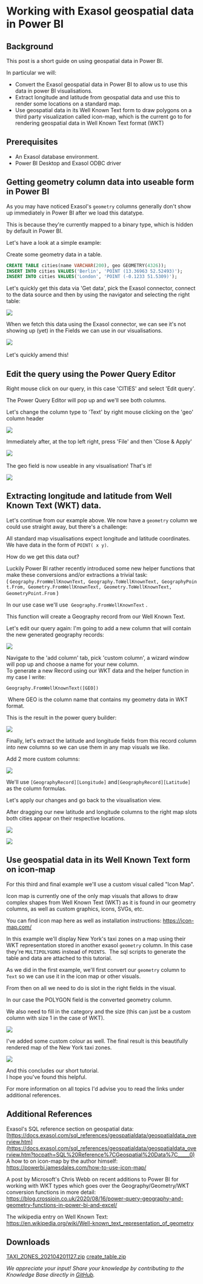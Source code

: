 # Working with Exasol geospatial data in Power BI 
## Background

This post is a short guide on using geospatial data in Power BI.

In particular we will:

* Convert the Exasol geospatial data in Power BI to allow us to use this data in power BI visualisations.
* Extract longitude and latitude from geospatial data and use this to render some locations on a standard map.
* Use geospatial data in its Well Known Text form to draw polygons on a third party visualization called icon-map, which is the current go to for rendering geospatial data in Well Known Text format (WKT)

## Prerequisites

* An Exasol database environment.
* Power BI Desktop and Exasol ODBC driver

## Getting geometry column data into useable form in Power BI

As you may have noticed Exasol's `geometry` columns generally don't show up immediately in Power BI after we load this datatype.

This is because they're currently mapped to a binary type, which is hidden by default in Power BI.

Let's have a look at a simple example:

Create some geometry data in a table.


```sql
CREATE TABLE cities(name VARCHAR(200), geo GEOMETRY(4326)); 
INSERT INTO cities VALUES('Berlin', 'POINT (13.36963 52.52493)'); 
INSERT INTO cities VALUES('London', 'POINT (-0.1233 51.5309)');
```
Let's quickly get this data via 'Get data', pick the Exasol connector, connect to the data source and then by using the navigator and selecting the right table:

![](images/exa-Pieterjan_1-1618839715289.png)

When we fetch this data using the Exasol connector, we can see it's not showing up (yet) in the Fields we can use in our visualisations.

![](images/exa-Pieterjan_0-1618839483229.png) 

Let's quickly amend this!

## Edit the query using the Power Query Editor

Right mouse click on our query, in this case 'CITIES' and select 'Edit query'.

The Power Query Editor will pop up and we'll see both columns.

Let's change the column type to 'Text' by right mouse clicking on the 'geo' column header

![](images/exa-Pieterjan_2-1618840294176.png)

Immediately after, at the top left right, press 'File' and then 'Close & Apply'

![](images/exa-Pieterjan_3-1618840389949.png) 

The geo field is now useable in any visualisation! That's it!

![](images/exa-Pieterjan_4-1618840549123.png)

## Extracting longitude and latitude from Well Known Text (WKT) data.

Let's continue from our example above. We now have a `geometry` column we could use straight away, but there's a challenge:

All standard map visualisations expect longitude and latitude coordinates. We have data in the form of `POINT( x y)`. 

How do we get this data out?

Luckily Power BI rather recently introduced some new helper functions that make these conversions and/or extractions a trivial task: ( `Geography.FromWellKnownText, Geography.ToWellKnownText, GeographyPoint.From, Geometry.FromWellKnownText, Geometry.ToWellKnownText, GeometryPoint.From` )

In our use case we'll use  `Geography.FromWellKnownText` .

This function will create a Geography record from our Well Known Text.

Let's edit our query again: I'm going to add a new column that will contain the new generated geography records:

![](images/exa-Pieterjan_0-1618843413105.png)

Navigate to the 'add column' tab, pick 'custom column', a wizard window will pop up and choose a name for your new column.  
To generate a new Record using our WKT data and the helper function in my case I write:

`Geography.FromWellKnownText([GEO])`

 Where GEO is the column name that contains my geometry data in WKT format.

This is the result in the power query builder:

![](images/exa-Pieterjan_1-1618844988766.png)

Finally, let's extract the latitude and longitude fields from this record column into new columns so we can use them in any map visuals we like.

Add 2 more custom columns:

![](images/exa-Pieterjan_2-1618845359830.png)

We'll use `[GeographyRecord][Longitude]` and`[GeographyRecord][Latitude]` as the column formulas.

Let's apply our changes and go back to the visualisation view.

After dragging our new latitude and longitude columns to the right map slots both cities appear on their respective locations.

![](images/exa-Pieterjan_3-1618907103127.png)

![](images/exa-Pieterjan_2-1618907064508.png)

## Use geospatial data in its Well Known Text form on icon-map

For this third and final example we'll use a custom visual called "Icon Map".

Icon map is currently one of the only map visuals that allows to draw complex shapes from Well Known Text (WKT) as it is found in our geometry columns, as well as custom graphics, icons, SVGs, etc.

You can find icon map here as well as installation instructions: <https://icon-map.com/>

In this example we'll display New York's taxi zones on a map using their WKT representation stored in another exasol `geometry` column. In this case they're `MULTIPOLYGONS` instead of `POINTS`.  The sql scripts to generate the table and data are attached to this tutorial.

As we did in the first example, we'll first convert our `geometry` column to `Text` so we can use it in the icon map or other visuals.

From then on all we need to do is slot in the right fields in the visual.

In our case the POLYGON field is the converted geometry column.

We also need to fill in the category and the size (this can just be a custom column with size 1 in the case of WKT).

![](images/exa-Pieterjan_1-1618906945475.png)

I've added some custom colour as well. The final result is this beautifully rendered map of the New York taxi zones.

![](images/exa-Pieterjan_0-1618906897312.jpg)

And this concludes our short tutorial.   
I hope you've found this helpful.

For more information on all topics I'd advise you to read the links under additional references.

## Additional References

Exasol's SQL reference section on geospatial data:  
[https://docs.exasol.com/sql_references/geospatialdata/geospatialdata_overview.htm](https://docs.exasol.com/sql_references/geospatialdata/geospatialdata_overview.htm?tocpath=SQL%20Reference%7CGeospatial%20Data%7C_____0)  
A how to on icon-map by the author himself:  
<https://powerbi.jamesdales.com/how-to-use-icon-map/>

A post by Microsoft's Chris Webb on recent additions to Power BI for working with WKT types which goes over the Geography/Geometry/WKT conversion functions in more detail:  
<https://blog.crossjoin.co.uk/2020/08/16/power-query-geography-and-geometry-functions-in-power-bi-and-excel/>

The wikipedia entry on Well Known Text:  
<https://en.wikipedia.org/wiki/Well-known_text_representation_of_geometry>

## Downloads
[TAXI_ZONES_202104201127.zip](https://github.com/exasol/Public-Knowledgebase/files/9936562/TAXI_ZONES_202104201127.zip)
[create_table.zip](https://github.com/exasol/Public-Knowledgebase/files/9936568/create_table.zip)

*We appreciate your input! Share your knowledge by contributing to the Knowledge Base directly in [GitHub](https://github.com/exasol/public-knowledgebase).* 